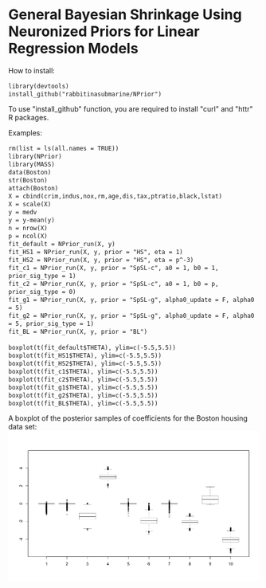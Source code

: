 # General Bayesian Shrinkage Using Neuronized Priors for Linear Regression Models

How to install:
```
library(devtools)
install_github("rabbitinasubmarine/NPrior")
```
To use "install_github" function, you are required to install "curl" and "httr" R packages.

Examples:
```
rm(list = ls(all.names = TRUE))
library(NPrior)
library(MASS)
data(Boston)
str(Boston)
attach(Boston)
X = cbind(crim,indus,nox,rm,age,dis,tax,ptratio,black,lstat)
X = scale(X)
y = medv
y = y-mean(y)
n = nrow(X)
p = ncol(X)
fit_default = NPrior_run(X, y)
fit_HS1 = NPrior_run(X, y, prior = "HS", eta = 1)
fit_HS2 = NPrior_run(X, y, prior = "HS", eta = p^-3)
fit_c1 = NPrior_run(X, y, prior = "SpSL-c", a0 = 1, b0 = 1, prior_sig_type = 1) 
fit_c2 = NPrior_run(X, y, prior = "SpSL-c", a0 = 1, b0 = p, prior_sig_type = 0) 
fit_g1 = NPrior_run(X, y, prior = "SpSL-g", alpha0_update = F, alpha0 = 5) 
fit_g2 = NPrior_run(X, y, prior = "SpSL-g", alpha0_update = F, alpha0 = 5, prior_sig_type = 1) 
fit_BL = NPrior_run(X, y, prior = "BL") 

boxplot(t(fit_default$THETA), ylim=c(-5.5,5.5))
boxplot(t(fit_HS1$THETA), ylim=c(-5.5,5.5))
boxplot(t(fit_HS2$THETA), ylim=c(-5.5,5.5))
boxplot(t(fit_c1$THETA), ylim=c(-5.5,5.5))
boxplot(t(fit_c2$THETA), ylim=c(-5.5,5.5))
boxplot(t(fit_g1$THETA), ylim=c(-5.5,5.5))
boxplot(t(fit_g2$THETA), ylim=c(-5.5,5.5))
boxplot(t(fit_BL$THETA), ylim=c(-5.5,5.5))
```

A boxplot of the posterior samples of coefficients for the Boston housing data set: 
![alt text](boxplot_ex.png "Logo Title Text 1")
